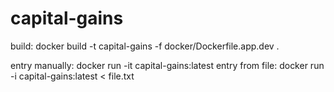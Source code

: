 # capital-gains

build: docker build -t capital-gains -f docker/Dockerfile.app.dev .

entry manually: docker run -it capital-gains:latest
entry from file: docker run -i capital-gains:latest < file.txt